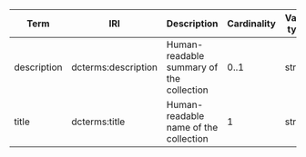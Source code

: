 | Term        | IRI                 | Description                                                                       | Cardinality | Value type              | Example values                 |
|-------------|---------------------|-----------------------------------------------------------------------------------|-------------|-------------------------|--------------------------------|
| description | dcterms:description | Human-readable summary of the collection                                          | 0..1        | string                  | A collection of my works       |                
| title       | dcterms:title       | Human-readable name of the collection                                             | 1           | string                  | My collection                  |                
